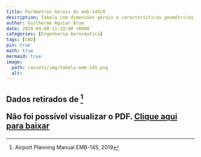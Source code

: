 ```yaml
---
title: Parâmetros Gerais do emb-145LR
description: Tabela com dimensões gerais e características geométricas do emb-145LR usado no post sobre desempenho e perfomance da mesma.
author: Guilherme Aguiar Brum
date: 2024-04-08 11:33:00 +0800
categories: [Engenharia Aeronáutica]
tags: [CAD]
pin: true
math: true
mermaid: true
image:
  path: /assets/img/tabela-emb-145.png
  alt:
---
```



Dados retirados de [^EMBRAER]
<object data="/assets/pdf/dimensoes_gerais.pdf" type="application/pdf" width="100%" height="700px">
    <p>Não foi possível visualizar o PDF. 
       <a href="/assets/pdf/relatorio_emb145.pdf">Clique aqui para baixar</a>
    </p>
</object>
---

[^EMBRAER]: Airport Planning Manual EMB-145, 2019 